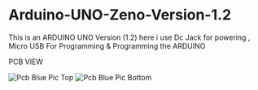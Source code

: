 # Arduino-UNO-Zeno-Version-1.2
This is an ARDUINO UNO Version (1.2) here i use Dc Jack for powering , Micro USB For Programming & Programming the ARDUINO 


PCB VIEW

![Pcb Blue Pic Top](https://user-images.githubusercontent.com/25906435/118333383-3d337080-b529-11eb-9b76-b81ed88e4c98.png)
![Pcb Blue Pic Bottom](https://user-images.githubusercontent.com/25906435/118333396-4290bb00-b529-11eb-8920-576b3d6acf0f.png)
